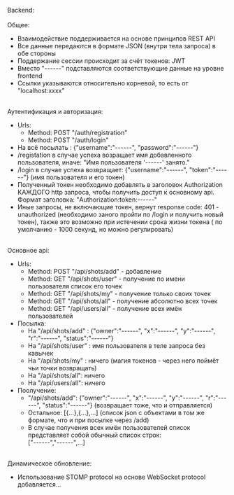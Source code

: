 Backend:<br><br>
Общее:
<ul>
  <li>Взаимодействие поддерживается на основе принципов REST API </li>
  <li>Все данные передаются в формате JSON (внутри тела запроса) в обе стороны</li>
  <li>Поддержание сессии происходит за счёт токенов: JWT </li>
  <li>Вместо "------" подставляются соответствующие данные на уровне frontend
  <li>Ссылки указываются относительно корневой, то есть от "localhost:xxxx"</li>
</ul>
<br>
Аутентификация и авторизация:
<ul>
  <li>
    Urls: 
    <ul>
      <li> Method: POST "/auth/registration" </li>
      <li> Method: POST "/auth/login"</li>
    </ul>
  </li>
  <li> На всё посылать : {"username":"------", "password":"------"} </li>
  <li> /registation в случае успеха возращает имя добавленного пользователя, иначе: "Имя пользователя '------' занято."</li>
  <li> /login в случае успеха возвращает: {"username":"------", "token":"------"} (имя пользователя и его токен)</li>
  <li> Полученный токен необходимо добавлять в заголовок Authorization КАЖДОГО http запроса, чтобы получить доступ к основному api. <br> Формат заголовка: "Authorization:token:------"</li>
  <li> Иные запросы, не включающие токен, вернут response code: 401 - unauthorized (необходимо заного пройти по /login и получить новый токен), также это возможно при истечении срока жизни токена ( по умолчанию - 1000 секунд, но можно регулировать)</li>
</ul>
<br>
Основное api:
<ul>
  <li>
    Urls:
    <ul>
      <li> Method: POST "/api/shots/add" - добавление</li> 
      <li> Method: GET "/api/shots/user" - получение по имени пользователя список его точек</li>
      <li> Method: GET "/api/shots/my" - получение только своих точек</li>
      <li> Method: GET "/api/shots/all" - получение абсолютно всех точек</li>
      <li> Method: GET "/api/users/all" - получение всех имён пользователей</li>
    </ul>
  </li>
  <li>
    Посылка:
    <ul>
      <li> На "/api/shots/add" : {"owner":"------", "x":"------", "y":"------", "r":"------", "status":"------"}</li>
      <li> На "/api/shots/user" : имя пользователя в теле запроса без кавычек</li>
      <li> На "/api/shots/my" : ничего (магия токенов - через него поймёт чьи точки возвращать)</li>
      <li> На "/api/shots/all": ничего </li>
      <li> На "/api/users/all": ничего </li>
    </ul>
   </li>
   <li>
    Поолучение:
    <ul>
      <li>"/api/shots/add": {"owner":"------", "x":"------", "y":"------", "r":"------", "status":"------"} (возвращает тоже, что и отправляется)</li>
      <li>Остальное: [{...},{...},...] (список json с объектами в том же формате, что и при посылке через /add)</li>
      <li>В случае получения всех имён пользователей список представляет собой обычный список строк:<br> ["------","------",...]</li>
    </ul>
   </li>
</ul>
<br>
Динамическое обновление:
<ul>
  <li>Использование STOMP protocol на основе WebSocket protocol</li>
  добавляется...
</ul>
